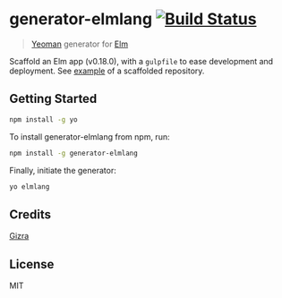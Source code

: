 # generator-elmlang [![Build Status](https://travis-ci.org/Gizra/generator-elmlang.svg?branch=master)](https://travis-ci.org/Gizra/generator-elmlang)

> [Yeoman](http://yeoman.io) generator for [Elm](http://elm-lang.org/)

Scaffold an Elm app (v0.18.0), with a `gulpfile` to ease development and deployment. See [example](https://github.com/Gizra/generator-elmlang-example) of a scaffolded repository.

## Getting Started

```bash
npm install -g yo
```

To install generator-elmlang from npm, run:

```bash
npm install -g generator-elmlang
```

Finally, initiate the generator:

```bash
yo elmlang
```

## Credits

[Gizra](http://gizra.com/)

## License

MIT
